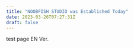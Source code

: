 ```yaml
---
title: "NOOBFISH STUDIO was Established Today"
date: 2023-03-26T07:27:31Z
draft: false
---
```


test page
EN Ver.
